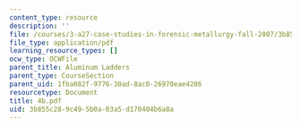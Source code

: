 ```yaml
---
content_type: resource
description: ''
file: /courses/3-a27-case-studies-in-forensic-metallurgy-fall-2007/3b855c289c495b0a03a5d170404b6a8a_4b.pdf
file_type: application/pdf
learning_resource_types: []
ocw_type: OCWFile
parent_title: Aluminum Ladders
parent_type: CourseSection
parent_uid: 1fba082f-9776-30ad-8ac0-26970eae4286
resourcetype: Document
title: 4b.pdf
uid: 3b855c28-9c49-5b0a-03a5-d170404b6a8a
---
```

